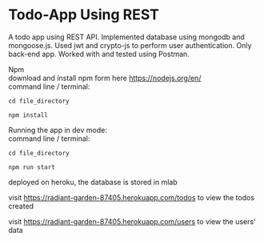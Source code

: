 # Todo-App Using REST

A todo app using REST API. Implemented database using mongodb and mongoose.js. Used jwt and crypto-js to perform user authentication. Only back-end app. Worked with and tested using Postman.

Npm  
  download and install npm form here https://nodejs.org/en/  
  command line / terminal:  
    
	cd file_directory
    
    npm install

Running the app in dev mode:  
  command line / terminal:  
    
	cd file_directory
   
    npm run start

deployed on heroku, the database is stored in mlab

visit https://radiant-garden-87405.herokuapp.com/todos to view the todos created

visit https://radiant-garden-87405.herokuapp.com/users to view the users' data
